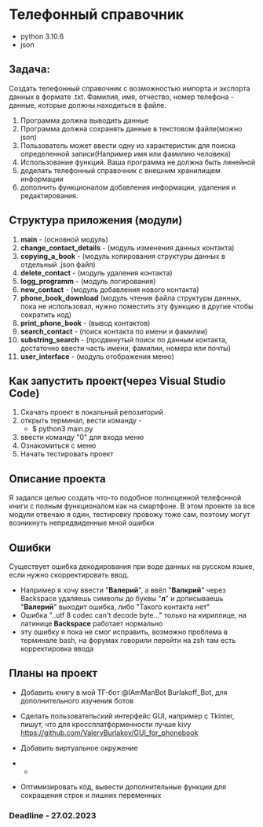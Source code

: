 # Телефонный справочник
* python 3.10.6
* json
## Задача:
Создать телефонный справочник с
возможностью импорта и экспорта данных в
формате .txt. Фамилия, имя, отчество, номер
телефона - данные, которые должны находиться
в файле.
1. Программа должна выводить данные
2. Программа должна сохранять данные в
текстовом файле(можно json)
3. Пользователь может ввести одну из
характеристик для поиска определенной
записи(Например имя или фамилию
человека)
4. Использование функций. Ваша программа
не должна быть линейной
5. доделать телефонный справочник с внешним хранилищем информации
6. дополнить функционалом добавления информации, удаления и редактирования.

## Структура приложения (модули)
1. **main** - (основной модуль)
2. **change_contact_details** - (модуль изменения данных контакта)
3. **copying_a_book** - (модуль копирования структуры данных в отдельный .json файл)
4. **delete_contact** - (модуль удаления контакта)
5. **logg_programm** - (модуль логирования)
6. **new_contact** - (модуль добавления нового контакта)
7. **phone_book_download** (модуль чтения файла структуры данных, пока не использовал, нужно поместить эту функцию в другие чтобы сократить код)
8. **print_phone_book** - (вывод контактов)
9. **search_contact** - (поиск контакта по имени и фамилии)
10. **substring_search** - (продвинутый поиск по данным контакта, достаточно ввести часть имени, фамилии, номера или почты)
11. **user_interface** - (модуль отображения меню)

## Как запустить проект(через Visual Studio Code)
1. Скачать проект в локальный репозиторий
2. открыть терминал, вести команду -
    * $ python3 main.py
3. ввести команду "0" для входа меню
4. Ознакомиться с меню
5. Начать тестировать проект

## Описание проекта
Я задался целью создать что-то подобное полноценной телефонной книги с полным функционалом как на смартфоне.
В этом проекте за все модули отвечаю я один, тестировку провожу тоже сам, поэтому могут возникнуть непредвиденные мной ошибки
## Ошибки
Существует ошибка декодирования при воде данных на русском языке, если нужно скорректировать ввод.
* Например я хочу ввести "**Валерий**", а ввёл "**Валкрий**" через Backspace удаляешь символы до буквы "**л**" и дописываешь "**Валерий**" выходит ошибка, либо "Такого контакта нет"
* Ошибка "..utf 8 codec can't decode byte..." только на кириллице, на латинице **Backspace** работает нормально
* эту ошибку я пока не смог исправить, возможно проблема в терминале bash, на форумах говорили перейти на zsh там есть корректировка ввода

## Планы на проект

* Добавить книгу в мой ТГ-бот @IAmManBot Burlakoff_Bot, для дополнительного изучения ботов

* Сделать пользовательский интерфейс GUI, например с Tkinter, пишут, что для кроссплатформенности лучше kivy
 https://github.com/ValeryBurlakov/GUI_for_phonebook
* Добавить виртуальное окружение
* +
* Оптимизировать код, вывести дополнительные функции для сокращения строк и лишних переменных

### Deadline - 27.02.2023
